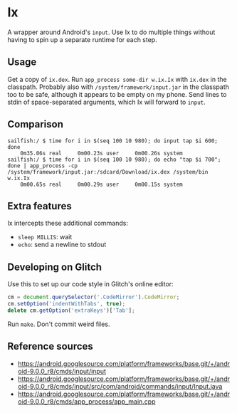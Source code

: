 # Ix
A wrapper around Android's `input`.
Use Ix to do multiple things without having to spin up a separate runtime for each step.

## Usage
Get a copy of `ix.dex`.
Run `app_process some-dir w.ix.Ix` with `ix.dex` in the classpath.
Probably also with `/system/framework/input.jar` in the classpath too to be safe, although it appears to be empty on my phone.
Send lines to stdin of space-separated arguments, which Ix will forward to `input`.

## Comparison
```
sailfish:/ $ time for i in $(seq 100 10 980); do input tap $i 600; done
    0m35.06s real     0m00.23s user     0m00.26s system
sailfish:/ $ time for i in $(seq 100 10 980); do echo "tap $i 700"; done | app_process -cp /system/framework/input.jar:/sdcard/Download/ix.dex /system/bin w.ix.Ix
    0m00.65s real     0m00.29s user     0m00.15s system
```

## Extra features
Ix intercepts these additional commands:
* `sleep MILLIS`: wait
* `echo`: send a newline to stdout

## Developing on Glitch
Use this to set up our code style in Glitch's online editor:
```js
cm = document.querySelector('.CodeMirror').CodeMirror;
cm.setOption('indentWithTabs', true);
delete cm.getOption('extraKeys')['Tab'];
```

Run `make`.
Don't commit weird files.

## Reference sources
- https://android.googlesource.com/platform/frameworks/base.git/+/android-9.0.0_r8/cmds/input/input
- https://android.googlesource.com/platform/frameworks/base.git/+/android-9.0.0_r8/cmds/input/src/com/android/commands/input/Input.java
- https://android.googlesource.com/platform/frameworks/base.git/+/android-9.0.0_r8/cmds/app_process/app_main.cpp
